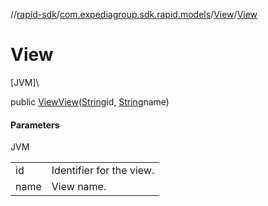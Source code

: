 //[rapid-sdk](../../../index.md)/[com.expediagroup.sdk.rapid.models](../index.md)/[View](index.md)/[View](-view.md)

# View

[JVM]\

public [View](index.md)[View](-view.md)([String](https://docs.oracle.com/javase/8/docs/api/java/lang/String.html)id, [String](https://docs.oracle.com/javase/8/docs/api/java/lang/String.html)name)

#### Parameters

JVM

| | |
|---|---|
| id | Identifier for the view. |
| name | View name. |
